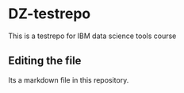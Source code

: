 # DZ-testrepo
This is a testrepo for IBM data science tools course
## Editing the file
Its a markdown file in this repository.

